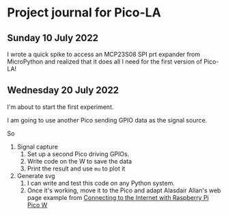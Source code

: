 # Project journal for Pico-LA

## Sunday 10 July 2022

I wrote a quick spike to access an MCP23S08 SPI prt expander from 
MicroPython and realized that it does all I need for the first version of 
Pico-LA!

## Wednesday 20 July 2022

I'm about to start the first experiment.

I am going to use another Pico sending GPIO data as the signal source.

So

1. Signal capture
   1. Set up a second Pico driving GPIOs.
   2. Write code on the W to save the data
   3. Print the result and use `mu` to plot it
2. Generate svg
   1. I can write and test this code on any Python system.
   2. Once it's working, move it to the Pico and adapt Alasdair Allan's web 
      page example from [Connecting to the Internet with Raspberry Pi Pico W](https://datasheets.raspberrypi.com/picow/connecting-to-the-internet-with-pico-w.pdf)


